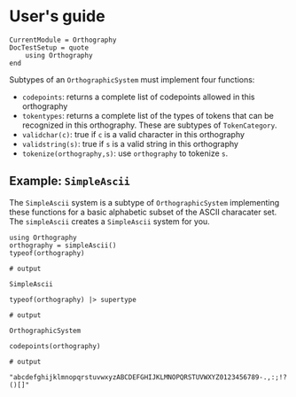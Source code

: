 # User's guide

```@meta
CurrentModule = Orthography
DocTestSetup = quote
    using Orthography
end
```

Subtypes of an `OrthographicSystem` must implement four functions:

- `codepoints`: returns a complete list of codepoints allowed in this orthography
- `tokentypes`: returns a complete list of the types of tokens that can be recognized in this orthography.  These are subtypes of `TokenCategory`.
- `validchar(c)`: true if `c` is a valid character in this orthography 
- `validstring(s)`: true if `s` is a valid string in this orthography
- `tokenize(orthography,s)`: use `orthography` to tokenize `s`.


## Example: `SimpleAscii`

The `SimpleAscii` system is a subtype of `OrthographicSystem` implementing these functions for a basic alphabetic subset of the ASCII characater set.  The `simpleAscii` creates a `SimpleAscii` system for you.


```jldoctest simpleseries
using Orthography
orthography = simpleAscii()
typeof(orthography)

# output

SimpleAscii
```
```jldoctest simpleseries
typeof(orthography) |> supertype

# output

OrthographicSystem
```
```jldoctest simpleseries
codepoints(orthography)

# output

"abcdefghijklmnopqrstuvwxyzABCDEFGHIJKLMNOPQRSTUVWXYZ0123456789-.,:;!?'\"()[]"
```


